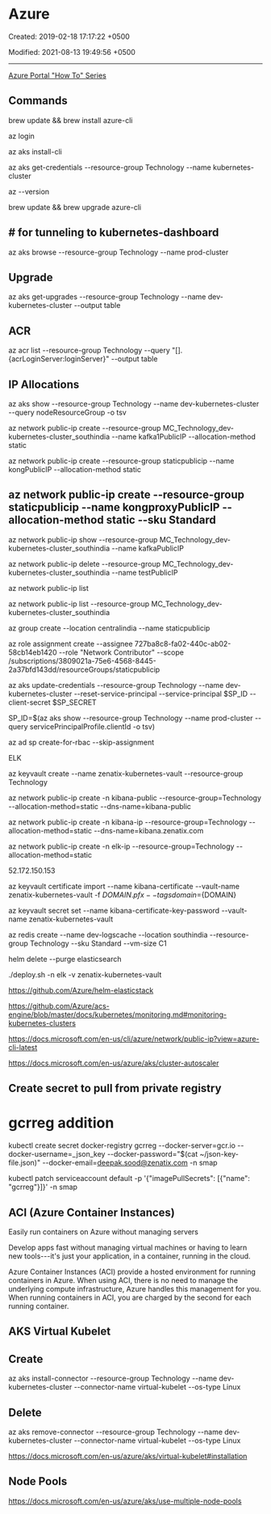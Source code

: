 # Azure

Created: 2019-02-18 17:17:22 +0500

Modified: 2021-08-13 19:49:56 +0500

---

[Azure Portal "How To" Series](https://www.youtube.com/playlist?list=PLLasX02E8BPBKgXP4oflOL29TtqTzwhxR)

## Commands

brew update && brew install azure-cli

az login

az aks install-cli

az aks get-credentials --resource-group Technology --name kubernetes-cluster

az --version

brew update && brew upgrade azure-cli

## # for tunneling to kubernetes-dashboard

az aks browse --resource-group Technology --name prod-cluster

## Upgrade

az aks get-upgrades --resource-group Technology --name dev-kubernetes-cluster --output table

## ACR

az acr list --resource-group Technology --query "[].{acrLoginServer:loginServer}" --output table

## IP Allocations

az aks show --resource-group Technology --name dev-kubernetes-cluster --query nodeResourceGroup -o tsv

az network public-ip create --resource-group MC_Technology_dev-kubernetes-cluster_southindia --name kafka1PublicIP --allocation-method static

az network public-ip create --resource-group staticpublicip --name kongPublicIP --allocation-method static

## az network public-ip create --resource-group staticpublicip --name kongproxyPublicIP --allocation-method static --sku Standard

az network public-ip show --resource-group MC_Technology_dev-kubernetes-cluster_southindia --name kafkaPublicIP

az network public-ip delete --resource-group MC_Technology_dev-kubernetes-cluster_southindia --name testPublicIP

az network public-ip list

az network public-ip list --resource-group MC_Technology_dev-kubernetes-cluster_southindia

az group create --location centralindia --name staticpublicip

az role assignment create --assignee 727ba8c8-fa02-440c-ab02-58cb14eb1420 --role "Network Contributor" --scope /subscriptions/3809021a-75e6-4568-8445-2a37bfd143dd/resourceGroups/staticpublicip

az aks update-credentials --resource-group Technology --name dev-kubernetes-cluster --reset-service-principal --service-principal $SP_ID --client-secret $SP_SECRET

SP_ID=$(az aks show --resource-group Technology --name prod-cluster --query servicePrincipalProfile.clientId -o tsv)

az ad sp create-for-rbac --skip-assignment

ELK

az keyvault create --name zenatix-kubernetes-vault --resource-group Technology

az network public-ip create -n kibana-public --resource-group=Technology --allocation-method=static --dns-name=kibana-public

az network public-ip create -n kibana-ip --resource-group=Technology --allocation-method=static --dns-name=kibana.zenatix.com

az network public-ip create -n elk-ip --resource-group=Technology --allocation-method=static

52.172.150.153

az keyvault certificate import --name kibana-certificate --vault-name zenatix-kubernetes-vault -f ${DOMAIN}.pfx --tags domain=${DOMAIN}

az keyvault secret set --name kibana-certificate-key-password --vault-name zenatix-kubernetes-vault

az redis create --name dev-logscache --location southindia --resource-group Technology --sku Standard --vm-size C1

helm delete --purge elasticsearch

./deploy.sh -n elk -v zenatix-kubernetes-vault

<https://github.com/Azure/helm-elasticstack>

<https://github.com/Azure/acs-engine/blob/master/docs/kubernetes/monitoring.md#monitoring-kubernetes-clusters>

<https://docs.microsoft.com/en-us/cli/azure/network/public-ip?view=azure-cli-latest>

<https://docs.microsoft.com/en-us/azure/aks/cluster-autoscaler>

## Create secret to pull from private registry

# gcrreg addition

kubectl create secret docker-registry gcrreg --docker-server=gcr.io --docker-username=_json_key --docker-password="$(cat ~/json-key-file.json)" --docker-email=deepak.sood@zenatix.com -n smap

kubectl patch serviceaccount default -p '{"imagePullSecrets": [{"name": "gcrreg"}]}' -n smap

## ACI (Azure Container Instances)

Easily run containers on Azure without managing servers

Develop apps fast without managing virtual machines or having to learn new tools---it's just your application, in a container, running in the cloud.

Azure Container Instances (ACI) provide a hosted environment for running containers in Azure. When using ACI, there is no need to manage the underlying compute infrastructure, Azure handles this management for you. When running containers in ACI, you are charged by the second for each running container.

## AKS Virtual Kubelet

## Create

az aks install-connector --resource-group Technology --name dev-kubernetes-cluster --connector-name virtual-kubelet --os-type Linux

## Delete

az aks remove-connector --resource-group Technology --name dev-kubernetes-cluster --connector-name virtual-kubelet --os-type Linux

<https://docs.microsoft.com/en-us/azure/aks/virtual-kubelet#installation>

## Node Pools

<https://docs.microsoft.com/en-us/azure/aks/use-multiple-node-pools>
